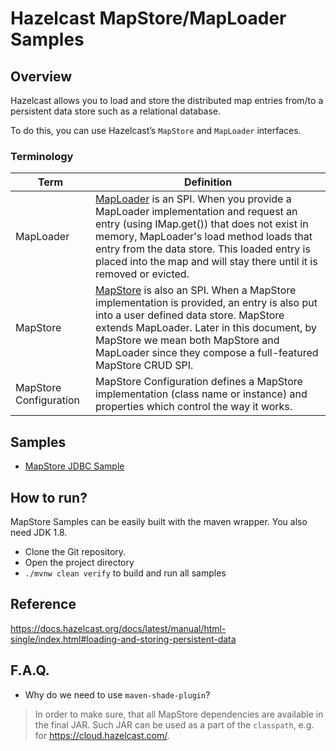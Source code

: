 # Hazelcast MapStore/MapLoader Samples

## Overview

Hazelcast allows you to load and store the distributed map entries from/to a persistent data store such as a relational database. 

To do this, you can use Hazelcast’s `MapStore` and `MapLoader` interfaces. 

### Terminology
| Term  | Definition |
| ------------- | ------------- |
| MapLoader | [MapLoader](https://github.com/hazelcast/hazelcast/blob/master/hazelcast/src/main/java/com/hazelcast/map/MapLoader.java) is an SPI. When you provide a MapLoader implementation and request an entry (using IMap.get()) that does not exist in memory, MapLoader's load method loads that entry from the data store. This loaded entry is placed into the map and will stay there until it is removed or evicted.  |
| MapStore  | [MapStore](https://github.com/hazelcast/hazelcast/blob/master/hazelcast/src/main/java/com/hazelcast/map/MapStore.java)  is also an SPI. When a MapStore implementation is provided, an entry is also put into a user defined data store. MapStore extends MapLoader. Later in this document, by MapStore we mean both MapStore and MapLoader since they compose a full-featured MapStore CRUD SPI.  |
| MapStore Configuration  | MapStore Configuration defines a MapStore implementation (class name or instance) and properties which control the way it works.  |


## Samples
 
- [MapStore JDBC Sample](mapstore-sample-jdbc/README.md)

## How to run?

MapStore Samples can be easily built with the maven wrapper. You also need JDK 1.8.

- Clone the Git repository.
- Open the project directory
- `./mvnw clean verify` to build and run all samples 


## Reference

https://docs.hazelcast.org/docs/latest/manual/html-single/index.html#loading-and-storing-persistent-data



## F.A.Q.

- Why do we need to use `maven-shade-plugin`?
> In order to make sure, that all MapStore dependencies are available in the final JAR. Such JAR can be used as
> a part of the `classpath`, e.g. for https://cloud.hazelcast.com/. 
